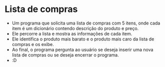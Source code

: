 # Lista de compras

- Um programa que solicita uma lista de compras com 5 itens, onde cada item é um dicionário contendo descrição do produto e preço.
- Ele percorre a lista e mostra as informações de cada item.
- Ele identifica o produto mais barato e o produto mais caro da lista de compras e os exibe.
- Ao final, o programa pergunta ao usuário se deseja inserir uma nova lista de compras ou se deseja encerrar o programa.
- :D
